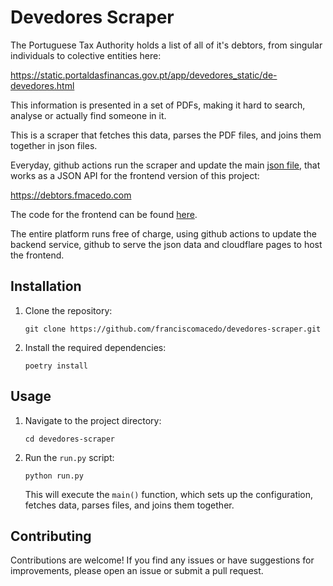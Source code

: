 # Devedores Scraper

The Portuguese Tax Authority holds a list of all of it's debtors, from singular individuals to colective entities here:

https://static.portaldasfinancas.gov.pt/app/devedores_static/de-devedores.html

This information is presented in a set of PDFs, making it hard to search, analyse or actually find someone in it.

This is a scraper that fetches this data, parses the PDF files, and joins them together in json files. 

Everyday, github actions run the scraper and update the main [json file](./data/debtors.json), that works as a JSON API for the frontend version of this project:

https://debtors.fmacedo.com

The code for the frontend can be found [here](https://github.com/franciscobmacedo/devedores).

The entire platform runs free of charge, using github actions to update the backend service, github to serve the json data and cloudflare pages to host the frontend.

## Installation

1. Clone the repository:

    ```shell
    git clone https://github.com/franciscomacedo/devedores-scraper.git
    ```

2. Install the required dependencies:

    ```shell
    poetry install
    ```

## Usage

1. Navigate to the project directory:

    ```shell
    cd devedores-scraper
    ```

2. Run the `run.py` script:

    ```shell
    python run.py
    ```

    This will execute the `main()` function, which sets up the configuration, fetches data, parses files, and joins them together.

## Contributing

Contributions are welcome! If you find any issues or have suggestions for improvements, please open an issue or submit a pull request.

